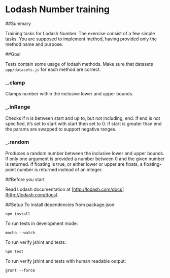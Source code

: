 # Lodash Number training

##Summary

Training tasks for Lodash Number. The exercise consist of a few simple tasks.
You are supposed to implement method, having provided only the method name and purpose.

##Goal

Tests contain some usage of lodash methods.
Make sure that datasets `app/datasets.js` for each method are correct.

### _.clamp

Clamps number within the inclusive lower and upper bounds.

### _.inRange

Checks if n is between start and up to, but not including, end. 
If end is not specified, it’s set to start with start then set to 0. 
If start is greater than end the params are swapped to support negative ranges.

### _.random

Produces a random number between the inclusive lower and upper bounds. 
If only one argument is provided a number between 0 and the given number is returned. 
If floating is true, or either lower or upper are floats, a floating-point number is returned instead of an integer. 


##Before you start

Read Lodash documentation at [http://lodash.com/docs](http://lodash.com/docs).

##Setup
To install dependencies from package.json:

    npm install

To run tests in development mode:

    mocha --watch

To run verify jshint and tests:

    npm test

To run verify jshint and tests with human readable output:

    grunt --force
